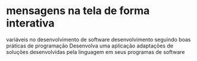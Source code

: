 # mensagens na tela de forma interativa
variáveis no desenvolvimento de software
desenvolvimento seguindo boas práticas de programação
Desenvolva uma aplicação
 adaptações de soluções desenvolvidas pela linguagem em seus programas de software
